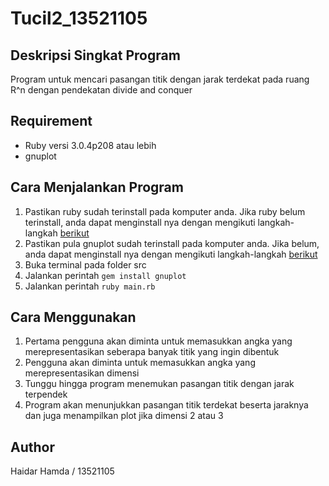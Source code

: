 # Tucil2_13521105

## Deskripsi Singkat Program
Program untuk mencari pasangan titik dengan jarak terdekat pada ruang R^n dengan pendekatan divide and conquer

## Requirement
* Ruby versi 3.0.4p208 atau lebih
* gnuplot


## Cara Menjalankan Program
1. Pastikan ruby sudah terinstall pada komputer anda. Jika ruby belum terinstall,
   anda dapat menginstall nya dengan mengikuti 
langkah-langkah [berikut](https://www.ruby-lang.org/en/documentation/installation/)
2. Pastikan pula gnuplot sudah terinstall pada komputer anda. Jika belum,
anda dapat menginstall nya dengan mengikuti 
langkah-langkah [berikut](https://riptutorial.com/gnuplot/example/11275/installation-or-setup)
3. Buka terminal pada folder src
4. Jalankan perintah `gem install gnuplot`
5. Jalankan perintah `ruby main.rb`

## Cara Menggunakan
1. Pertama pengguna akan diminta untuk memasukkan angka yang merepresentasikan
seberapa banyak titik yang ingin dibentuk
2. Pengguna akan diminta untuk memasukkan angka yang merepresentasikan
dimensi
3. Tunggu hingga program menemukan pasangan titik dengan jarak terpendek
4. Program akan menunjukkan pasangan titik terdekat beserta jaraknya 
dan juga menampilkan plot jika dimensi 2 atau 3

## Author
Haidar Hamda / 13521105
